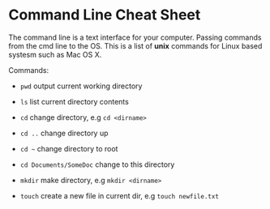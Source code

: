Command Line Cheat Sheet
========================

The command line is a text interface for your computer. Passing commands from the cmd line to the OS. This is a list of **unix** commands for Linux based systesm such as Mac OS X.

Commands:
* `pwd` output current working directory

* `ls` list current directory contents

* `cd` change directory, e.g `cd <dirname>`

* `cd ..` change directory up

* `cd ~` change directory to root

* `cd Documents/SomeDoc` change to this directory

* `mkdir` make directory, e.g `mkdir <dirname>`

* `touch` create a new file in current dir, e.g `touch newfile.txt`